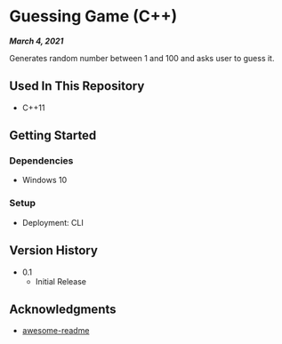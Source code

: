 # Guessing Game (C++)

***March 4, 2021***

Generates random number between 1 and 100 and asks user to guess it.

## Used In This Repository

- C++11

## Getting Started

### Dependencies

- Windows 10

### Setup

* Deployment: CLI

## Version History

* 0.1
    * Initial Release

## Acknowledgments

* [awesome-readme](https://github.com/matiassingers/awesome-readme)
